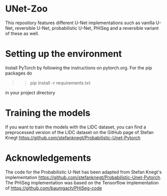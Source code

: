 # UNet-Zoo
This repository features different U-Net implementations such as vanilla U-Net, reversible U-Net, probabilistic U-Net, PHiSeg and a reversible variant of these as well.

# Setting up the environment

Install PyTorch by following the instructions on pytorch.org. For the pip packages do

>> pip install -r requirements.txt

in your project directory

# Training the models

If you want to train the models with the LIDC dataset, you can find a preprocessed version of the LIDC dataset on the GitHub page of Stefan Knegt https://github.com/stefanknegt/Probabilistic-Unet-Pytorch

# Acknowledgements

The code for the Probabilistic U-Net has been adapted from Stefan Knegt's implementation https://github.com/stefanknegt/Probabilistic-Unet-Pytorch. The PHiSeg implementation was based on the Tensorflow implementation of https://github.com/baumgach/PHiSeg-code